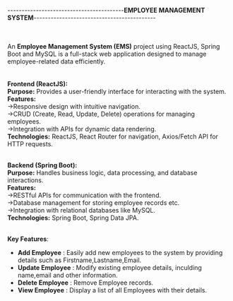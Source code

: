 -----------------------------------------**EMPLOYEE MANAGEMENT SYSTEM**-------------------------------------------
<br>
<br>
<br>

An **Employee Management System (EMS)** project using ReactJS, Spring Boot and MySQL is a full-stack web application designed to manage employee-related data efficiently. <br><br><br>
**Frontend (ReactJS):**  <br>
**Purpose:** Provides a user-friendly interface for interacting with the system.<br>
**Features:** <br>
->Responsive design with intuitive navigation. <br>
->CRUD (Create, Read, Update, Delete) operations for managing employees. <br>
->Integration with APIs for dynamic data rendering. <br>
**Technologies:** ReactJS, React Router for navigation, Axios/Fetch API for HTTP requests. <br> <br>

**Backend (Spring Boot):** <br>
**Purpose:** Handles business logic, data processing, and database interactions. <br>
**Features:** <br>
->RESTful APIs for communication with the frontend. <br>
->Database management for storing employee records etc. <br>
->Integration with relational databases like MySQL. <br>
**Technologies:** Spring Boot, Spring Data JPA. <br> <br>

**Key Features**:
- **Add Employee** : Easily add new employees to the system by providing details such as Firstname,Lastname,Email. <br>
- **Update Employee** : Modify existing employee details, inculding name,email and other information. <br>
- **Delete Employee** : Remove Employee records. <br>
- **View Employee** : Display a list of all Employees with their details.
